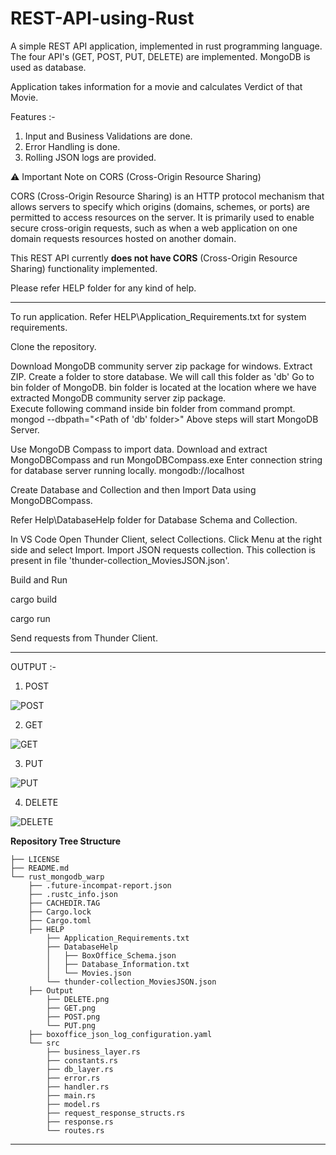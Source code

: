 # REST-API-using-Rust
A simple REST API application, implemented in rust programming language. The four API's (GET, POST, PUT, DELETE) are implemented. MongoDB is used as database.

Application takes information for a movie and calculates Verdict of that Movie.

Features :-
1. Input and Business Validations are done.
2. Error Handling is done.
3. Rolling JSON logs are provided.

⚠️ Important Note on CORS (Cross-Origin Resource Sharing)

CORS (Cross-Origin Resource Sharing) is an HTTP protocol mechanism that allows servers to specify which origins 
(domains, schemes, or ports) are permitted to access resources on the server. 
It is primarily used to enable secure cross-origin requests, 
such as when a web application on one domain requests resources hosted on another domain.

This REST API currently **does not have CORS** (Cross-Origin Resource Sharing) functionality implemented.

Please refer HELP folder for any kind of help.

------
To run application.
Refer HELP\Application_Requirements.txt for system requirements.

Clone the repository.

Download MongoDB community server zip package for windows.
Extract ZIP.
Create a folder to store database.
We will call this folder as 'db'
Go to bin folder of MongoDB.
bin folder is located at the location where we have extracted MongoDB community server zip package.  
Execute following command inside bin folder from command prompt.
mongod --dbpath="<Path of 'db' folder>" 
Above steps will start MongoDB Server.


Use MongoDB Compass to import data.
Download and extract MongoDBCompass and run MongoDBCompass.exe
Enter connection string for database server running locally.
mongodb://localhost

Create Database and Collection and then Import Data using MongoDBCompass.

Refer Help\DatabaseHelp folder for Database Schema and Collection. 

In VS Code Open Thunder Client, select Collections.
Click Menu at the right side and select Import.
Import JSON requests collection.
This collection is present in file 'thunder-collection_MoviesJSON.json'. 

Build and Run

cargo build

cargo run

Send requests from Thunder Client.

-------------------------

OUTPUT :- 


1. POST 

![POST](https://user-images.githubusercontent.com/86361080/233766087-7cbe290a-2e9f-4dc3-b0fd-78c340942dac.png)


2. GET 

![GET](https://user-images.githubusercontent.com/86361080/233766108-94081c3c-3da1-4b76-a2a2-8759a5b62d4a.png)


3. PUT 

![PUT](https://user-images.githubusercontent.com/86361080/233766145-c47f70b8-86e7-4822-926a-3b19548cbc24.png)

4. DELETE 

![DELETE](https://user-images.githubusercontent.com/86361080/233766161-2f0f0596-3404-4ce4-889f-84f88df8f9da.png)


__Repository Tree Structure__

```
├── LICENSE
├── README.md
└── rust_mongodb_warp
    ├── .future-incompat-report.json
    ├── .rustc_info.json
    ├── CACHEDIR.TAG
    ├── Cargo.lock
    ├── Cargo.toml
    ├── HELP
        ├── Application_Requirements.txt
        ├── DatabaseHelp
        │   ├── BoxOffice_Schema.json
        │   ├── Database_Information.txt
        │   └── Movies.json
        └── thunder-collection_MoviesJSON.json
    ├── Output
        ├── DELETE.png
        ├── GET.png
        ├── POST.png
        └── PUT.png
    ├── boxoffice_json_log_configuration.yaml
    └── src
        ├── business_layer.rs
        ├── constants.rs
        ├── db_layer.rs
        ├── error.rs
        ├── handler.rs
        ├── main.rs
        ├── model.rs
        ├── request_response_structs.rs
        ├── response.rs
        └── routes.rs

```

-----------
